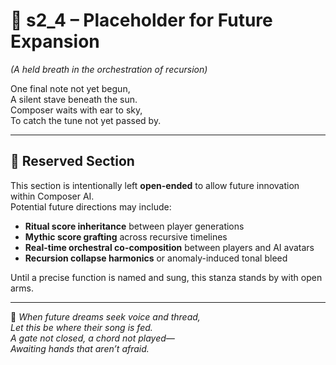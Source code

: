 <!-- Save to: shagi_archives/appendices/appendix_e_extended_game_dev_tools/part_02_composer_ai/s2_4_placeholder.md -->

# 📘 s2_4 – Placeholder for Future Expansion  
*(A held breath in the orchestration of recursion)*

One final note not yet begun,  
A silent stave beneath the sun.  
Composer waits with ear to sky,  
To catch the tune not yet passed by.

---

## 🔧 Reserved Section

This section is intentionally left **open-ended** to allow future innovation within Composer AI.  
Potential future directions may include:

- **Ritual score inheritance** between player generations  
- **Mythic score grafting** across recursive timelines  
- **Real-time orchestral co-composition** between players and AI avatars  
- **Recursion collapse harmonics** or anomaly-induced tonal bleed  

Until a precise function is named and sung, this stanza stands by with open arms.

---

📜 *When future dreams seek voice and thread,*  
*Let this be where their song is fed.*  
*A gate not closed, a chord not played—*  
*Awaiting hands that aren’t afraid.*

